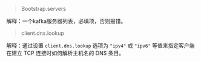 > Bootstrap.servers

解释：一个kafka服务器列表，必填项，否则报错。

> client.dns.lookup

解释：通过设置 `client.dns.lookup` 选项为 `"ipv4"` 或 `"ipv6"` 等值来指定客户端在建立 TCP 连接时如何解析主机名的 DNS 条目。



